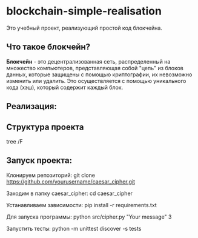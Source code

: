 # blockchain-simple-realisation

Это учебный проект, реализующий простой код блокчейна.

## Что такое блокчейн?

__Блокчейн__ - это децентрализованная сеть, распределенный на множество компьютеров, представляющая собой "цепь" из блоков данных, которые защищены с помощью криптографии, их невозможно изменить или удалить. Это осуществляется с помощью уникального кода (хэш), который содержит каждый блок.

## Реализация: 


## Структура проекта
tree /F

## Запуск проекта:
Клонируем репозиторий: git clone https://github.com/yourusername/caesar_cipher.git

Заходим в папку caesar_cipher: cd caesar_cipher

Устанавливаем зависимости: pip install -r requirements.txt

Для запуска программы: python src/cipher.py "Your message" 3

Запустить тесты: python -m unittest discover -s tests